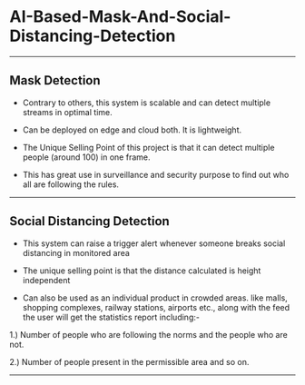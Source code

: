 # AI-Based-Mask-And-Social-Distancing-Detection
______________________________________________________________

 ## Mask Detection

- Contrary to others, this system is scalable and can detect multiple streams in optimal time. 
      

- Can be deployed on edge and cloud both. It is lightweight.
      

- The Unique Selling Point of this project is that it can detect multiple people (around 100) in one frame. 
      

- This has great use in surveillance and security purpose to find out who all are following the rules.

______________________________________________________________
## Social Distancing Detection

- This system can raise a trigger alert whenever someone breaks social distancing in monitored area

- The unique selling point is that the distance calculated is height independent

- Can also be used as an individual product in crowded areas. like malls, shopping complexes, railway stations, airports etc., along with the feed the user will get the statistics report including:-

1.) Number of people who are following the norms and the people who are not.

2.) Number of people present in the permissible area and so on.

  
__________________________________________________________________
      
